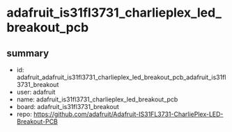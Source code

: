 # adafruit_is31fl3731_charlieplex_led_breakout_pcb
 
## summary 
* id: adafruit_adafruit_is31fl3731_charlieplex_led_breakout_pcb_adafruit_is31fl3731_breakout
* user: adafruit
* name: adafruit_is31fl3731_charlieplex_led_breakout_pcb
* board: adafruit_is31fl3731_breakout
* repo: https://github.com/adafruit/Adafruit-IS31FL3731-CharliePlex-LED-Breakout-PCB








